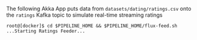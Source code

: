 The following Akka App puts data from `datasets/dating/ratings.csv` onto the `ratings` Kafka topic to simulate real-time streaming ratings
```
root@[docker]$ cd $PIPELINE_HOME && $PIPELINE_HOME/flux-feed.sh
...Starting Ratings Feeder...
```